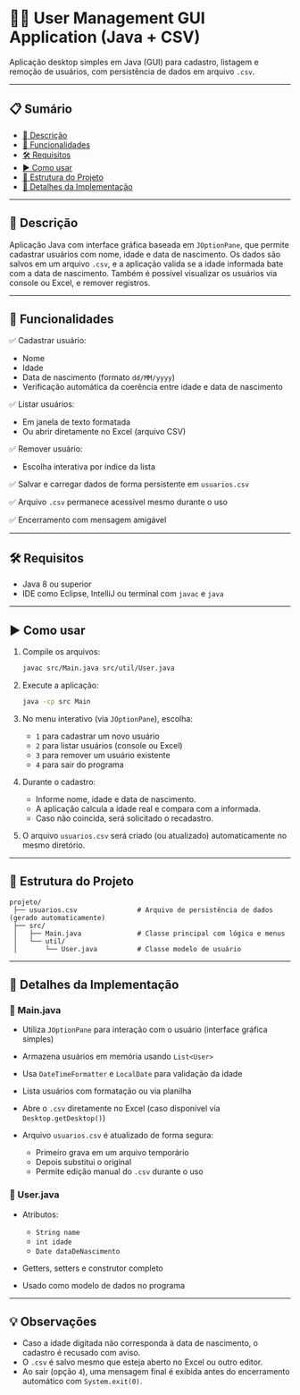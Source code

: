 # 🧑‍💻 User Management GUI Application (Java + CSV)

Aplicação desktop simples em Java (GUI) para cadastro, listagem e remoção de usuários, com persistência de dados em arquivo `.csv`.

---

## 📋 Sumário

* [📖 Descrição](#📖-descrição)
* [🚀 Funcionalidades](#🚀-funcionalidades)
* [🛠 Requisitos](#🛠-requisitos)
* [▶️ Como usar](#▶️-como-usar)
* [📁 Estrutura do Projeto](#📁-estrutura-do-projeto)
* [🧩 Detalhes da Implementação](#🧩-detalhes-da-implementação)

---

## 📖 Descrição

Aplicação Java com interface gráfica baseada em `JOptionPane`, que permite cadastrar usuários com nome, idade e data de nascimento. Os dados são salvos em um arquivo `.csv`, e a aplicação valida se a idade informada bate com a data de nascimento. Também é possível visualizar os usuários via console ou Excel, e remover registros.

---

## 🚀 Funcionalidades

✅ Cadastrar usuário:

* Nome
* Idade
* Data de nascimento (formato `dd/MM/yyyy`)
* Verificação automática da coerência entre idade e data de nascimento

✅ Listar usuários:

* Em janela de texto formatada
* Ou abrir diretamente no Excel (arquivo CSV)

✅ Remover usuário:

* Escolha interativa por índice da lista

✅ Salvar e carregar dados de forma persistente em `usuarios.csv`

✅ Arquivo `.csv` permanece acessível mesmo durante o uso

✅ Encerramento com mensagem amigável

---

## 🛠 Requisitos

* Java 8 ou superior
* IDE como Eclipse, IntelliJ ou terminal com `javac` e `java`

---

## ▶️ Como usar

1. Compile os arquivos:

   ```bash
   javac src/Main.java src/util/User.java
   ```

2. Execute a aplicação:

   ```bash
   java -cp src Main
   ```

3. No menu interativo (via `JOptionPane`), escolha:

   * `1` para cadastrar um novo usuário
   * `2` para listar usuários (console ou Excel)
   * `3` para remover um usuário existente
   * `4` para sair do programa

4. Durante o cadastro:

   * Informe nome, idade e data de nascimento.
   * A aplicação calcula a idade real e compara com a informada.
   * Caso não coincida, será solicitado o recadastro.

5. O arquivo `usuarios.csv` será criado (ou atualizado) automaticamente no mesmo diretório.

---

## 📁 Estrutura do Projeto

```
projeto/
 ├── usuarios.csv               # Arquivo de persistência de dados (gerado automaticamente)
 ├── src/
 │   ├── Main.java              # Classe principal com lógica e menus
 │   └── util/
 │       └── User.java          # Classe modelo de usuário
```

---

## 🧩 Detalhes da Implementação

### 🧠 Main.java

* Utiliza `JOptionPane` para interação com o usuário (interface gráfica simples)
* Armazena usuários em memória usando `List<User>`
* Usa `DateTimeFormatter` e `LocalDate` para validação da idade
* Lista usuários com formatação ou via planilha
* Abre o `.csv` diretamente no Excel (caso disponível via `Desktop.getDesktop()`)
* Arquivo `usuarios.csv` é atualizado de forma segura:

  * Primeiro grava em um arquivo temporário
  * Depois substitui o original
  * Permite edição manual do `.csv` durante o uso

### 👤 User.java

* Atributos:

  * `String name`
  * `int idade`
  * `Date dataDeNascimento`
* Getters, setters e construtor completo
* Usado como modelo de dados no programa

---

## 💡 Observações

* Caso a idade digitada não corresponda à data de nascimento, o cadastro é recusado com aviso.
* O `.csv` é salvo mesmo que esteja aberto no Excel ou outro editor.
* Ao sair (opção `4`), uma mensagem final é exibida antes do encerramento automático com `System.exit(0)`.
